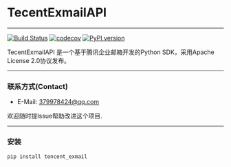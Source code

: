 # TecentExmailAPI

---

[![Build Status](https://www.travis-ci.org/sunhailin-Leo/TencentExmailAPI.svg?branch=master)](https://www.travis-ci.org/sunhailin-Leo/TencentExmailAPI)
[![codecov](https://codecov.io/gh/sunhailin-Leo/TencentExmailAPI/branch/master/graph/badge.svg)](https://codecov.io/gh/sunhailin-Leo/TencentExmailAPI)
[![PyPI version](https://badge.fury.io/py/TencentExmail.svg)](https://badge.fury.io/py/TencentExmail)

TecentExmailAPI 是一个基于腾讯企业邮箱开发的Python SDK，采用Apache License 2.0协议发布。

---

<h3 id="Contact">联系方式(Contact)</h3>

* E-Mail: 379978424@qq.com

欢迎随时提Issue帮助改进这个项目.

---

<h3 id="Install">安装</h3>

```bash
pip install tencent_exmail
```